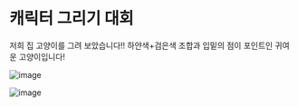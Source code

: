 # 캐릭터 그리기 대회
저희 집 고양이를 그려 보았습니다!!
하얀색+검은색 조합과 입밑의 점이 포인트인 귀여운 고양이입니다!


![image](https://user-images.githubusercontent.com/74497080/193062963-d5cd3f61-c71f-4289-9f2f-4e65a86fb88f.png)

![image](https://user-images.githubusercontent.com/74497080/193062787-ca8761ad-0b13-40cb-a154-f4d395939a43.png)
